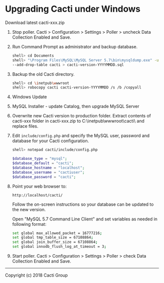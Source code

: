 # Upgrading Cacti under Windows

Download latest cacti-xxx.zip

1. Stop poller.
   Cacti > Configuration > Settings > Poller > uncheck Data Collection Enabled and Save.

2. Run Command Prompt as administrator and backup database.

   ```sh
   shell> cd Documents
   shell> "\Program Files\MySQL\MySQL Server 5.7\bin\mysqldump.exe" -uroot -p -l 
   --add-drop-table cacti > cacti-version-YYYYMMDD.sql
   ```

3. Backup the old Cacti directory.
   ```sh
   shell> cd \inetpub\wwwroot
   shell> robocopy cacti cacti-version-YYYYMMDD /s /b /copyall
   ```

4. Windows Update

5. MySQL Installer - update Catalog, then upgrade MySQL Server

6. Overwrite new Cacti version to production folder.
   Extract contents of cacti-xxx folder in cacti-xxx.zip to 
   C:\inetpub\wwwroot\cacti\ and replace files.

7. Edit `include/config.php` and specify the MySQL user, password and database
   for your Cacti configuration.

   ```sh
   shell> notepad cacti/include/config.php
   ```

   ```php
   $database_type = "mysql";
   $database_default = "cacti";
   $database_hostname = "localhost";
   $database_username = "cactiuser";
   $database_password = "cacti";
   ```

8. Point your web browser to:

    `http://localhost/cacti/`

   Follow the on-screen instructions so your database can be updated to the new version.

   Open "MySQL 5.7 Command Line Client" and set variables as needed in following format:
   
   ```sh
   set global max_allowed_packet = 16777216;
   set global tmp_table_size = 67108864;
   set global join_buffer_size = 67108864;
   set global innodb_flush_log_at_timeout = 3;
   ```

9. Start poller.
   Cacti > Configuration > Settings > Poller > check Data Collection Enabled and Save.

---
Copyright (c) 2018 Cacti Group
